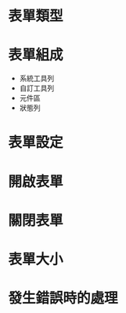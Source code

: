 # <div id="form-type">表單類型</div>
# <div id="form-struct">表單組成</div>
* 系統工具列
* 自訂工具列
* 元件區
* 狀態列

# <div id="form-setting">表單設定</div>
# <div id="form-open">開啟表單</div>
# <div id="form-close">關閉表單</div>
# <div id="form-size">表單大小</div>
# <div id="form-error">發生錯誤時的處理</div>
